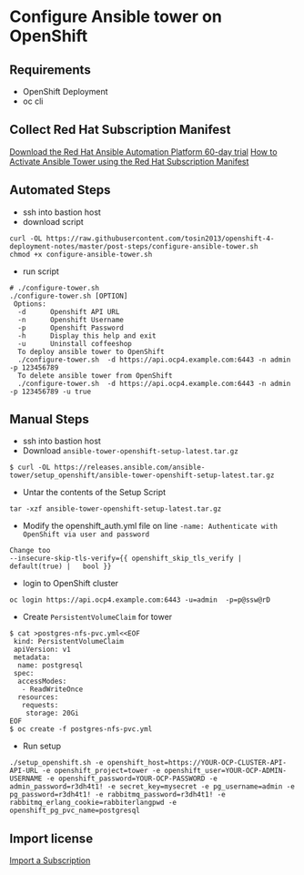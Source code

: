 # Configure Ansible tower on OpenShift

## Requirements
* OpenShift Deployment
* oc cli

## Collect Red Hat Subscription Manifest
[Download the Red Hat Ansible Automation Platform 60-day trial](https://www.redhat.com/en/technologies/management/ansible/try-it)
[How to Activate Ansible Tower using the Red Hat Subscription Manifest](https://access.redhat.com/solutions/5586461)

## Automated Steps
* ssh into bastion host 
* download script
```
curl -OL https://raw.githubusercontent.com/tosin2013/openshift-4-deployment-notes/master/post-steps/configure-ansible-tower.sh
chmod +x configure-ansible-tower.sh
```
* run script 
```
# ./configure-tower.sh 
./configure-tower.sh [OPTION]
 Options:
  -d      Openshift API URL
  -n      Openshift Username
  -p      Openshift Password
  -h      Display this help and exit
  -u      Uninstall coffeeshop 
  To deploy ansible tower to OpenShift
  ./configure-tower.sh  -d https://api.ocp4.example.com:6443 -n admin -p 123456789 
  To delete ansible tower from OpenShift
  ./configure-tower.sh  -d https://api.ocp4.example.com:6443 -n admin -p 123456789 -u true
```

## Manual Steps
* ssh into bastion host
* Download `ansible-tower-openshift-setup-latest.tar.gz`
```
$ curl -OL https://releases.ansible.com/ansible-tower/setup_openshift/ansible-tower-openshift-setup-latest.tar.gz
```
* Untar the contents of the Setup Script
```
tar -xzf ansible-tower-openshift-setup-latest.tar.gz
```

* Modify the openshift_auth.yml file on line `-name: Authenticate with OpenShift via user and password`
```
Change too
--insecure-skip-tls-verify={{ openshift_skip_tls_verify | default(true) |   bool }}
```
* login to OpenShift cluster 
```
oc login https://api.ocp4.example.com:6443 -u=admin  -p=p@ssw@rD
```

* Create `PersistentVolumeClaim` for tower
```
$ cat >postgres-nfs-pvc.yml<<EOF
 kind: PersistentVolumeClaim
 apiVersion: v1
 metadata:
  name: postgresql
 spec:
  accessModes:
   - ReadWriteOnce
  resources:
   requests:
    storage: 20Gi
EOF 
$ oc create -f postgres-nfs-pvc.yml
```

* Run setup 
```
./setup_openshift.sh -e openshift_host=https://YOUR-OCP-CLUSTER-API-API-URL -e openshift_project=tower -e openshift_user=YOUR-OCP-ADMIN-USERNAME -e openshift_password=YOUR-OCP-PASSWORD -e admin_password=r3dh4t1! -e secret_key=mysecret -e pg_username=admin -e pg_password=r3dh4t1! -e rabbitmq_password=r3dh4t1! -e rabbitmq_erlang_cookie=rabbiterlangpwd -e openshift_pg_pvc_name=postgresql
```

## Import license
[Import a Subscription](https://docs.ansible.com/ansible-tower/latest/html/quickstart/import_license.html)